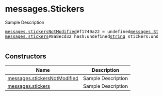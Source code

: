 # messages.Stickers

Sample Description

<pre>
<a href="../constructor/messages.stickersNotModified">messages.stickersNotModified</a>#f1749a22 = undefined<a href="../type/messages.Stickers.md">messages.Stickers</a>;
<a href="../constructor/messages.stickers">messages.stickers</a>#8a8ecd32 hash:undefined<a href="../type/string.md">string</a> stickers:undefinedVector&lt;<a href="../type/Document.md">Document</a>&gt; = undefined<a href="../type/messages.Stickers.md">messages.Stickers</a>;

</pre>

## Constructors

| Name | Description |
|------|-------------|
| [messages.stickersNotModified](../constructor/messages.stickersNotModified.md) | Sample Description |
| [messages.stickers](../constructor/messages.stickers.md) | Sample Description |

